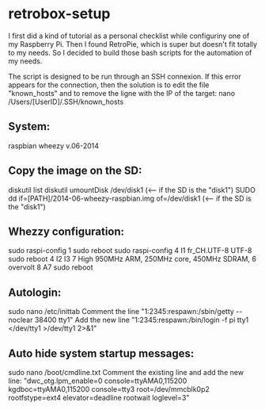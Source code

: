 retrobox-setup
==============

I first did a kind of tutorial as a personal checklist while configuriny one of my Raspberry Pi. Then I found RetroPie, which is super but doesn't fit totally to my needs. So I decided to build those bash scripts for the automation of my needs.

The script is designed to be run through an SSH connexion.
If this error appears for the connection, then the solution is to edit the file "known_hosts" and to remove the ligne with the IP of the target:
nano /Users/[UserID]/.SSH/known_hosts

System:
-------
raspbian wheezy v.06-2014

Copy the image on the SD:
-------------------------
diskutil list
diskutil umountDisk /dev/disk1 (<-- if the SD is the "disk1")
SUDO dd if=[PATH]/2014-06-wheezy-raspbian.img of=/dev/disk1 (<-- if the SD is the "disk1")

Whezzy configuration:
---------------------
sudo raspi-config
1
sudo reboot
sudo raspi-config
4
I1
fr_CH.UTF-8 UTF-8
sudo reboot
4
I2
I3
7
High   950MHz ARM, 250MHz core, 450MHz SDRAM, 6 overvolt
8
A7
sudo reboot

Autologin:
----------
sudo nano /etc/inittab
Comment the line "1:2345:respawn:/sbin/getty --noclear 38400 tty1"
Add the new line "1:2345:respawn:/bin/login -f pi tty1 </dev/tty1 >/dev/tty1 2>&1"

Auto hide system startup messages:
----------------------------------
sudo nano /boot/cmdline.txt
Comment the existing line and add the new line:
"dwc_otg.lpm_enable=0 console=ttyAMA0,115200 kgdboc=ttyAMA0,115200 console=tty3 root=/dev/mmcblk0p2 rootfstype=ext4 elevator=deadline rootwait loglevel=3"

